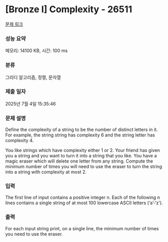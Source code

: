 # [Bronze I] Complexity - 26511 

[문제 링크](https://www.acmicpc.net/problem/26511) 

### 성능 요약

메모리: 14100 KB, 시간: 100 ms

### 분류

그리디 알고리즘, 정렬, 문자열

### 제출 일자

2025년 7월 4일 15:35:46

### 문제 설명

<p>Define the complexity of a string to be the number of distinct letters in it. For example, the string string has complexity 6 and the string letter has complexity 4.</p>

<p>You like strings which have complexity either 1 or 2. Your friend has given you a string and you want to turn it into a string that you like. You have a magic eraser which will delete one letter from any string. Compute the minimum number of times you will need to use the eraser to turn the string into a string with complexity at most 2.</p>

### 입력 

 <p>The first line of input contains a positive integer n. Each of the following n lines contains a single string of at most 100 lowercase ASCII letters (‘a’-‘z’).</p>

### 출력 

 <p>For each input string print, on a single line, the minimum number of times you need to use the eraser.</p>

